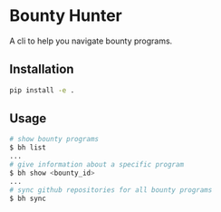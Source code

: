 # Bounty Hunter 
A cli to help you navigate bounty programs.


## Installation

```bash
pip install -e .
```

## Usage

```bash
# show bounty programs
$ bh list 
...
# give information about a specific program
$ bh show <bounty_id>
...
# sync github repositories for all bounty programs
$ bh sync 
```